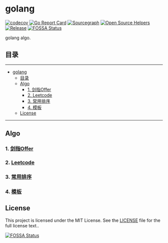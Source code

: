 # golang

[![codecov](https://codecov.io/gh/yiranzai/algo-golang/branch/master/graph/badge.svg)](https://codecov.io/gh/yiranzai/algo-golang)
[![Go Report Card](https://goreportcard.com/badge/github.com/yiranzai/algo-golang)](https://goreportcard.com/report/github.com/yiranzai/algo-golang)
[![Sourcegraph](https://sourcegraph.com/github.com/yiranzai/algo-golang/-/badge.svg)](https://sourcegraph.com/github.com/yiranzai/algo-golang?badge)
[![Open Source Helpers](https://www.codetriage.com/yiranzai/algo-golang/badges/users.svg)](https://www.codetriage.com/yiranzai/algo-golang)
[![Release](https://img.shields.io/github/release/yiranzai/algo-golang.svg?style=flat-square)](https://github.com/yiranzai/algo-golang/releases)
[![FOSSA Status](https://app.fossa.com/api/projects/git%2Bgithub.com%2Fyiranzai%2Falgo-golang.svg?type=shield)](https://app.fossa.com/projects/git%2Bgithub.com%2Fyiranzai%2Falgo-golang?ref=badge_shield)

golang algo.

## 目录

---

<!--ts-->
   * [golang](#golang)
      * [目录](#目录)
      * [Algo](#algo)
         * [1. <a href="./offer/README.md">剑指Offer</a>](#1-剑指offer)
         * [2. <a href="./leetcode/README.md">Leetcode</a>](#2-leetcode)
         * [3. <a href="./sort/README.md">常用排序</a>](#3-常用排序)
         * [4. <a href="./go-algorithm-pattern/README.md">模板</a>](#4-模板)
      * [License](#license)

<!-- Added by: runner, at: Wed Mar 31 15:24:39 UTC 2021 -->

<!--te-->

---

## Algo

### 1. [剑指Offer](./offer/README.md)
### 2. [Leetcode](./leetcode/README.md)
### 3. [常用排序](./sort/README.md)
### 4. [模板](./go-algorithm-pattern/README.md)

## License

This project is licensed under the MIT License.
See the [LICENSE](./LICENSE) file
for the full license text..

[![FOSSA Status](https://app.fossa.com/api/projects/git%2Bgithub.com%2Fyiranzai%2Falgo-golang.svg?type=large)](https://app.fossa.com/projects/git%2Bgithub.com%2Fyiranzai%2Falgo-golang?ref=badge_large)
